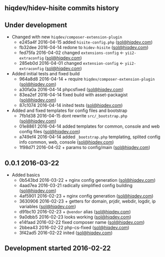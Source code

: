 hiqdev/hidev-hisite commits history
-----------------------------------

## Under development

- Changed with new `hiqdev/composer-extension-plugin`
    - e245a4f 2016-04-15 added `hisite-config.php` (sol@hiqdev.com)
    - fb32dee 2016-04-14 redone to `hidev-hisite` (sol@hiqdev.com)
    - fed75fa 2016-04-02 changed `extensions-config` <- `yii2-extraconfig` (sol@hiqdev.com)
    - 285eb0d 2016-04-01 changed `extension-config` <- `yii2-extraconfig` (sol@hiqdev.com)
- Added initial tests and fixed build
    - 964a8d8 2016-04-14 + require `hiqdev/composer-extension-plugin` (sol@hiqdev.com)
    - a30fa0a 2016-04-14 phpcsfixed (sol@hiqdev.com)
    - 83ea2ef 2016-04-14 fixed build with asset-packagist (sol@hiqdev.com)
    - 87c1074 2016-04-14 inited tests (sol@hiqdev.com)
- Added and fixed templates for config files and bootstrap
    - 7fb1d38 2016-04-15 dont rewrite `src/_bootstrap.php` (sol@hiqdev.com)
    - 01e8861 2016-04-14 added templates for common, console and web config files (sol@hiqdev.com)
    - a749ef4 2016-04-14 added `_bootstrap.php` templating, splited config info common, web, console (sol@hiqdev.com)
    - 1f98d71 2016-04-02 + params to config/main (sol@hiqdev.com)

## 0.0.1 2016-03-22

- Added basics
    - 0b543bd 2016-03-22 + nginx config generation (sol@hiqdev.com)
    - 4aad7ea 2016-03-21 radically simplified config building (sol@hiqdev.com)
    - 4af5901 2016-02-23 + nginx config generation (sol@hiqdev.com)
    - 3630906 2016-02-23 + getters for domain, prjdir, webdir, logdir, ip variables (sol@hiqdev.com)
    - d91bc10 2016-02-23 + `@vendor` alias (sol@hiqdev.com)
    - 9a0dbb5 2016-02-23 looks working (sol@hiqdev.com)
    - e14faad 2016-02-22 fixed composer name (sol@hiqdev.com)
    - 2bbea43 2016-02-22 php-cs-fixed (sol@hiqdev.com)
    - 3f42ad5 2016-02-22 inited (sol@hiqdev.com)

## Development started 2016-02-22

